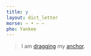 ```yaml
---
title: y
layout: dict_letter
morse: ‒ • ‒ ‒
pho: Yankee
---
```

> I am [dragging](/dict/dragging.html) my [anchor](/dict/anchor.html).